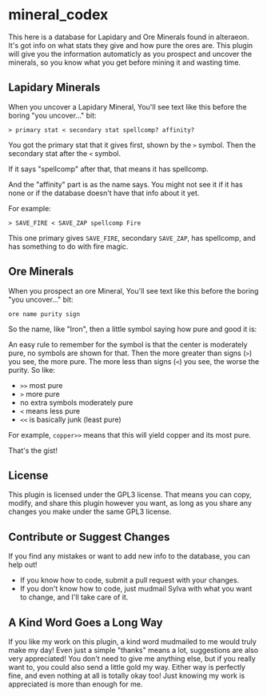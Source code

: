 # mineral_codex

This here is a database for Lapidary and Ore Minerals found in alteraeon. It's got info on what stats they give and how pure the ores are. This plugin will give you the information automaticly as you prospect and uncover the minerals, so you know what you get before mining it and wasting time.

## Lapidary Minerals

When you uncover a Lapidary Mineral, You'll see text like this before the boring "you uncover..." bit:

```
> primary stat < secondary stat spellcomp? affinity?
```

You got the primary stat that it gives first, shown by the `>` symbol. Then the secondary stat after the `<` symbol.

If it says "spellcomp" after that, that means it has spellcomp.

And the "affinity" part is as the name says. You might not see it if it has none or if the database doesn't have that info about it yet.

For example:

```
> SAVE_FIRE < SAVE_ZAP spellcomp Fire
```

This one primary gives `SAVE_FIRE`, secondary `SAVE_ZAP`, has spellcomp, and has something to do with fire magic.

## Ore Minerals

When you prospect an ore Mineral, You'll see text like this before the boring "you uncover..." bit:

```
ore name purity sign
```

So the name, like "Iron", then a little symbol saying how pure and good it is:

An easy rule to remember for the symbol is that the center is moderately pure, no symbols are shown for that. Then the more greater than signs (`>`) you see, the more pure. The more less than signs (`<`) you see, the worse the purity. So like:

- `>>` most pure
- `>` more pure
- no extra symbols moderately pure
- `<` means less pure
- `<<` is basically junk (least pure)

For example,  `copper>>` means that this will yield copper and its most pure.

That's the gist!

## License

This plugin is licensed under the GPL3 license. That means you can copy, modify, and share this plugin however you want, as long as you share any changes you make under the same GPL3 license.

## Contribute or Suggest Changes

If you find any mistakes or want to add new info to the database, you can help out!

- If you know how to code, submit a pull request with your changes.
- If you don't know how to code, just mudmail Sylva with what you want to change, and I'll take care of it.

## A Kind Word Goes a Long Way

If you like my work on this plugin, a kind word mudmailed to me would truly make my day! Even just a simple "thanks" means a lot, suggestions are also very appreciated! You don't need to give me anything else, but if you really want to, you could also send a little gold my way. Either way is perfectly fine, and even nothing at all is totally okay too! Just knowing my work is appreciated is more than enough for me.
